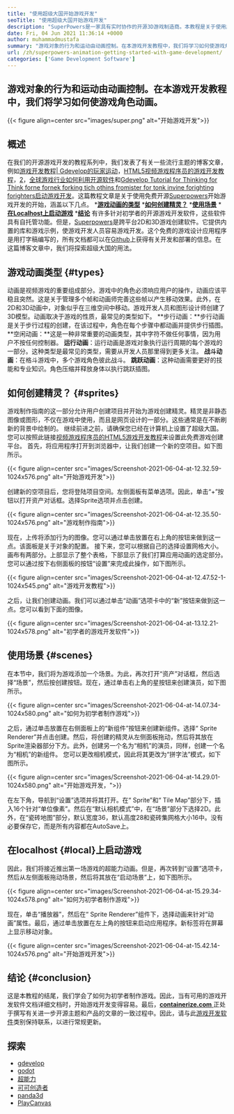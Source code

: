 ```yaml
---
title: "使用超级大国开始游戏开发" 
seoTitle: "使用超级大国开始游戏开发" 
description: "SuperPowers是一家具有实时协作的开源3D游戏制造商。本教程是关于使用超级大国开始游戏开发的开始。" 
date: Fri, 04 Jun 2021 11:36:14 +0000
author: muhammadmustafa
summary: "游戏对象的行为和运动由动画控制。在本游戏开发教程中，我们将学习如何使游戏角色动画。" 
url: /zh/superpowers-animation-getting-started-with-game-development/
categories: ['Game Development Software']
---
```


## 游戏对象的行为和运动由动画控制。在本游戏开发教程中，我们将学习如何使游戏角色动画。

{{< figure align=center src="images/super.png" alt="开始游戏开发">}}


## **概述**
在我们的开源游戏开发的教程系列中，我们发表了有关一些流行主题的博客文章，例如[游戏开发教程| Gdevelop的玩家运动][1]，[HTML5视频游戏程序员的游戏开发教程][2]，[2]，[全球游戏行业如何利用开源软件][3]和[Gdevelop Tutorial for Thinking for Think forne fornek forking tich othins fromister for tonk invine forighting forighters启动游戏开发][4 ]。这篇教程文章是关于使用免费开源[Superpowers][5]开始游戏开发的开始，涵盖以下几点。
  ***[游戏动画的类型][6]** 
  ***[如何创建精灵？][7]** 
  ***[使用场景][8]** 
  ***[在Localhost上启动游戏][9]** 
  ***[结论][10]** 
有许多针对初学者的开源游戏开发软件，这些软件具有自托管功能。但是，[Superpowers][5]是跨平台2D和3D游戏创建软件。它提供内置的库和游戏示例，使游戏开发人员容易游戏开发。这个免费的游戏设计应用程序是用打字稿编写的，所有文档都可以在[Github][11]上获得有关开发和部署的信息。在这篇博客文章中，我们将探索超级大国的用法。

## 游戏动画类型 {#types}
动画是视频游戏的重要组成部分。游戏中的角色必须响应用户的操作，动画应该平稳且突然。这是关于管理多个帧和动画师完善这些帧以产生移动效果。此外，在2D和3D动画中，对象似乎在三维空间中移动。游戏开发人员和图形设计师创建了3D模型。动画取决于游戏的性质，最常见的类型如下。
**步行动画：**步行动画是关于步行过程的创建，在该过程中，角色在每个步骤中都动画并提供步行插图。
**空闲动画：**这是一种非常重要的动画类型，其中字符不做任何事情，因为用户不按任何控制器。
**运行动画**：运行动画是游戏对象执行运行周期的每个游戏的一部分。这种类型是最常见的类型，需要从开发人员那里得到更多关注。
**战斗动画**：在格斗游戏中，多个游戏角色彼此战斗。
**跳跃动画**：这种动画需要更好的技能和专业知识。角色压缩并释放身体以执行跳跃插图。

## 如何创建精灵？   {#sprites}
游戏制作指南的这一部分允许用户创建项目并开始为游戏创建精灵。精灵是非静态图像或图形，不仅在游戏中使用，而且是网页设计的一部分。这些通常是在不断刷新的背景中绘制的。
继续前进之前，请确保您已经在计算机上设置了超级大国。您可以按照此链接[视频游戏程序员的HTML5游戏开发教程][2]来设置此免费游戏创建平台。
首先，将应用程序打开到浏览器中，让我们创建一个新的空项目。如下图所示。

{{< figure align=center src="images/Screenshot-2021-06-04-at-12.32.59-1024x576.png" alt="开始游戏开发">}}

创建新的空项目后，您将登陆项目空间。左侧面板有菜单选项。因此，单击“+”按钮以打开资产对话框。选择Sprite选项并点击创建。

{{< figure align=center src="images/Screenshot-2021-06-04-at-12.35.50-1024x576.png" alt="游戏制作指南">}}

现在，上传将添加行为的图像。您可以通过单击放置在右上角的按钮来做到这一点。该面板是关于对象的配置。
接下来，您可以根据自己的选择设置网格大小。画布有两部分。上部显示了整个表格，下部显示了我们打算应用动画的选定部分。您可以通过按下右侧面板的按钮“设置”来完成此操作，如下图所示。

{{< figure align=center src="images/Screenshot-2021-06-04-at-12.47.52-1-1024x545.png" alt="游戏开发教程">}}

之后，让我们创建动画。我们可以通过单击“动画”选项卡中的“新”按钮来做到这一点。您可以看到下面的图像。

{{< figure align=center src="images/Screenshot-2021-06-04-at-13.12.21-1024x578.png" alt="初学者的游戏开发软件">}}


## 使用场景 {#scenes}
在本节中，我们将为游戏添加一个场景。为此，再次打开“资产”对话框，然后选择“场景”，然后按创建按钮。现在，通过单击右上角的星按钮来创建演员，如下图所示。

{{< figure align=center src="images/Screenshot-2021-06-04-at-14.07.34-1024x580.png" alt="如何为初学者制作游戏">}}

之后，通过单击放置在右侧面板上的“新组件”按钮来创建新组件。选择“ Sprite Renderer”并点击创建。然后，将创建的精灵从左侧面板拖动，然后将其放在Sprite渲染器部分下方。此外，创建另一个名为“相机”的演员，同样，创建一个名为“相机”的新组件。
您可以更改相机模式，因此将其更改为“拼字法”模式，如下图所示。

{{< figure align=center src="images/Screenshot-2021-06-04-at-14.29.01-1024x580.png" alt="开始游戏开发，">}}

在左下角，导航到“设置”选项并将其打开。在“ Sprite”和“ Tile Map”部分下，插入16个针对“单位像素”。然后在“默认相机模式”中，在“场景”部分下选择2D。此外，在“瓷砖地图”部分，默认宽度36，默认高度28和瓷砖集网格大小16中。没有必要保存它，而是所有内容都在AutoSave上。

## 在localhost   {#local}上启动游戏
因此，我们将接近推出第一场游戏的超能力动画。但是，再次转到“设置”选项卡，然后从左侧面板拖动场景，然后将其放在“启动场景”上，如下图所示。

{{< figure align=center src="images/Screenshot-2021-06-04-at-15.29.34-1024x578.png" alt="如何为初学者制作游戏">}}

现在，单击“播放器”，然后在“ Sprite Renderer”组件下，选择动画来针对“动画”属性。最后，通过单击放置在左上角的按钮来启动应用程序。新标签将在屏幕上显示移动对象。

{{< figure align=center src="images/Screenshot-2021-06-04-at-15.42.14-1024x576.png" alt="开始游戏开发">}}


## 结论 {#conclusion}
这是本教程的结尾，我们学会了如何为初学者制作游戏。因此，当有可用的游戏开发软件文档详细文档时，开始游戏开发变得容易。最后，[**containerize.com** ][12]正处于撰写有关进一步开源主题和产品的文章的一致过程中。因此，请与此[游戏开发软件][13]类别保持联系，以进行常规更新。

## 探索
  * [gdevelop][14]
  * [godot][15]
  * [超能力][5]
  * [可可创造者][16]
  * [panda3d][17]
  * [PlayCanvas][18]

  
[1]: https://blog.containerize.com/game-development-software/game-development-tutorial-player-movement-in-gdevelop/
[2]: https://blog.containerize.com/2021/05/19/html5-game-development-tutorial-for-video-game-programmers/
[3]: https://blog.containerize.com/game-development-software/how-global-gaming-market-leveraging-open-source-software/
[4]: https://blog.containerize.com/game-development-software/game-development-tutorial-player-movement-in-gdevelop/
[5]: https://products.containerize.com/game-development-software/superpowers/
[6]: #types
[7]: #sprites
[8]: #scenes
[9]: #local
[10]: #Conclusion
[11]: https://github.com/superpowers/superpowers-core
[12]: https://www.containerize.com/
[13]: https://products.containerize.com/game-development-software/
[14]: https://products.containerize.com/game-development-software/gdevelop/
[15]: https://products.containerize.com/game-development-software/godot/
[16]: https://products.containerize.com/game-development-software/cocos-creator/
[17]: https://products.containerize.com/game-development-software/panda3d/
[18]: https://products.containerize.com/game-development-software/playcanvas/
